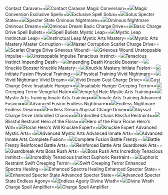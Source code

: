 Contact Caravan==<img src="upload/mxd/Ark/Skill_Contact_Caravan.png"/>Contact Caravan
Magic Conversion==<img src="upload/mxd/Ark/Skill_Magic_Conversion.png"/>Magic Conversion
Exclusive Spell==<img src="upload/mxd/Ark/Skill_Exclusive_Spell_(Ark).png"/>Exclusive Spell
Solus==<img src="upload/mxd/Ark/Skill_Solus.png"/>Solus
Specter State==<img src="upload/mxd/Ark/Skill_Specter_State.png"/>Specter State
Ominous Nightmare==<img src="upload/mxd/Ark/Skill_Ominous_Nightmare.png"/>Ominous Nightmare
Ominous Dream==<img src="upload/mxd/Ark/Skill_Ominous_Dream.png"/>Ominous Dream
Basic Charge Drive==<img src="upload/mxd/Ark/Skill_Basic_Charge_Drive.png"/>Basic Charge Drive
Spell Bullets==<img src="upload/mxd/Ark/Skill_Spell_Bullets.png"/>Spell Bullets
Mystic Leap==<img src="upload/mxd/Ark/Skill_Mystic_Leap.png"/>Mystic Leap
Instinctual Leap==<img src="upload/mxd/Ark/Skill_Instinctual_Leap.png"/>Instinctual Leap
Mystic Arts Mastery==<img src="upload/mxd/Ark/Skill_Mystic_Arts_Mastery.png"/>Mystic Arts Mastery
Master Corruption==<img src="upload/mxd/Ark/Skill_Master_Corruption.png"/>Master Corruption
Scarlet Charge Drive==<img src="upload/mxd/Ark/Skill_Scarlet_Charge_Drive.png"/>Scarlet Charge Drive
Grievous Wound==<img src="upload/mxd/Ark/Skill_Grievous_Wound.png"/>Grievous Wound
Unstoppable Impulse==<img src="upload/mxd/Ark/Skill_Unstoppable_Impulse.png"/>Unstoppable Impulse
Tenacious Instinct==<img src="upload/mxd/Ark/Skill_Unstoppable_Impulse.png"/>Tenacious Instinct
Impending Death==<img src="upload/mxd/Ark/Skill_Impending_Death.png"/>Impending Death
Knuckle Booster==<img src="upload/mxd/Ark/Skill_Knuckle_Booster_(Ark).png"/>Knuckle Booster
Knuckle Mastery==<img src="upload/mxd/Ark/Skill_Knuckle_Mastery.png"/>Knuckle Mastery
Initiate Fusion==<img src="upload/mxd/Ark/Skill_Initiate_Fusion.png"/>Initiate Fusion
Physical Training==<img src="upload/mxd/Ark/Skill_Physical_Training.png"/>Physical Training
Vivid Nightmare==<img src="upload/mxd/Ark/Skill_Vivid_Nightmare.png"/>Vivid Nightmare
Vivid Dream==<img src="upload/mxd/Ark/Skill_Vivid_Dream.png"/>Vivid Dream
Gust Charge Drive==<img src="upload/mxd/Ark/Skill_Gust_Charge_Drive.png"/>Gust Charge Drive
Insatiable Hunger==<img src="upload/mxd/Ark/Skill_Insatiable_Hunger.png"/>Insatiable Hunger
Creeping Terror==<img src="upload/mxd/Ark/Skill_Creeping_Terror.png"/>Creeping Terror
Vengeful Hate==<img src="upload/mxd/Ark/Skill_Vengeful_Hate.png"/>Vengeful Hate
Mystic Arts Training==<img src="upload/mxd/Ark/Skill_Mystic_Arts_Training.png"/>Mystic Arts Training
Innate Arts Training==<img src="upload/mxd/Ark/Skill_Innate_Arts_Training.png"/>Innate Arts Training
Advanced Fusion==<img src="upload/mxd/Ark/Skill_Advanced_Fusion.png"/>Advanced Fusion
Endless Nightmare==<img src="upload/mxd/Ark/Skill_Endless_Nightmare.png"/>Endless Nightmare
Endless Dream==<img src="upload/mxd/Ark/Skill_Endless_Dream.png"/>Endless Dream
Abyssal Charge Drive==<img src="upload/mxd/Ark/Skill_Abyssal_Charge_Drive.png"/>Abyssal Charge Drive
Unbridled Chaos==<img src="upload/mxd/Ark/Skill_Unbridled_Chaos.png"/>Unbridled Chaos
Blissful Restraint==<img src="upload/mxd/Ark/Skill_Blissful_Restraint.png"/>Blissful Restraint
Hero of the Flora==<img src="upload/mxd/Ark/Skill_Hero_of_the_Flora_(Ark).png"/>Hero of the Flora
Floran Hero's Will==<img src="upload/mxd/Ark/Skill_Floran_Hero's_Will_(Ark).png"/>Floran Hero's Will
Knuckle Expert==<img src="upload/mxd/Ark/Skill_Pirate's_Revenge.png"/>Knuckle Expert
Advanced Mystic Arts==<img src="upload/mxd/Ark/Skill_Advanced_Mystic_Arts.png"/>Advanced Mystic Arts
Advanced Innate Arts==<img src="upload/mxd/Ark/Skill_Advanced_Innate_Arts.png"/>Advanced Innate Arts
Complete Fusion==<img src="upload/mxd/Ark/Skill_Complete_Fusion.png"/>Complete Fusion
Battle Frenzy==<img src="upload/mxd/Ark/Skill_Battle_Frenzy.png"/>Battle Frenzy
Reinforced Battle Arts==<img src="upload/mxd/Ark/Skill_Reinforced_Battle_Arts.png"/>Reinforced Battle Arts
Guardbreak Arts==<img src="upload/mxd/Ark/Skill_Guardbreak_Arts.png"/>Guardbreak Arts
Boss Rush Arts==<img src="upload/mxd/Ark/Skill_Boss_Rush_Arts.png"/>Boss Rush Arts
Incredibly Tenacious Instinct==<img src="upload/mxd/Ark/Skill_Incredibly_Tenacious_Instinct.png"/>Incredibly Tenacious Instinct
Euphoric Restraint==<img src="upload/mxd/Ark/Skill_Euphoric_Restraint.png"/>Euphoric Restraint
Swift Creeping Terror==<img src="upload/mxd/Ark/Skill_Swift_Creeping_Terror.png"/>Swift Creeping Terror
Enhanced Spectra Healing==<img src="upload/mxd/Ark/Skill_Enhanced_Spectra_Healing.png"/>Enhanced Spectra Healing
Enhanced Specter State==<img src="upload/mxd/Ark/Skill_Enhanced_Specter_State.png"/>Enhanced Specter State
Advanced Specter State==<img src="upload/mxd/Ark/Skill_Advanced_Specter_State.png"/>Advanced Specter State
Endless Agony==<img src="upload/mxd/Ark/Skill_Endless_Agony.png"/>Endless Agony
Divine Wrath==<img src="upload/mxd/Ark/Skill_Divine_Wrath_(Ark).png"/>Divine Wrath
Charge Spell Amplifier==<img src="upload/mxd/Ark/Skill_Charge_Spell_Amplifier.png"/>Charge Spell Amplifier
